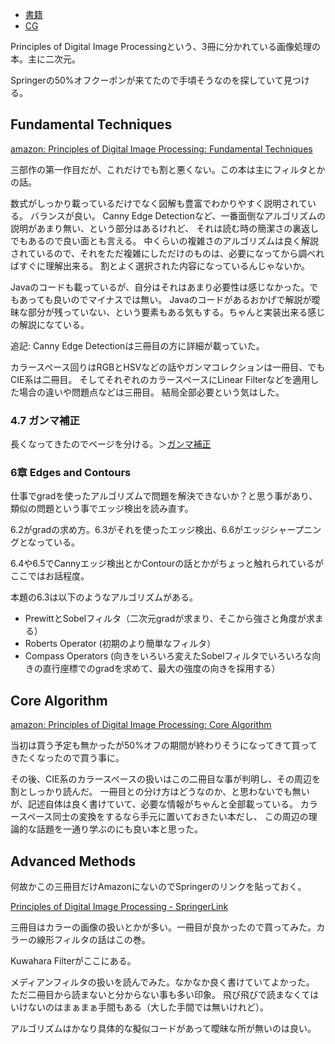 - [書籍](%E6%9B%B8%E7%B1%8D)
- [CG](CG)

Principles of Digital Image Processingという、3冊に分かれている画像処理の本。主に二次元。

Springerの50%オフクーポンが来てたので手頃そうなのを探していて見つける。

## Fundamental Techniques

[amazon: Principles of Digital Image Processing: Fundamental Techniques](https://amzn.to/3vnKxTl)

三部作の第一作目だが、これだけでも割と悪くない。この本は主にフィルタとかの話。

数式がしっかり載っているだけでなく図解も豊富でわかりやすく説明されている。
バランスが良い。
Canny Edge Detectionなど、一番面倒なアルゴリズムの説明があまり無い、という部分はあるけれど、
それは読む時の簡潔さの裏返しでもあるので良い面とも言える。
中くらいの複雑さのアルゴリズムは良く解説されているので、それをただ複雑にしただけのものは、必要になってから調べればすぐに理解出来る。
割とよく選択された内容になっているんじゃないか。

Javaのコードも載っているが、自分はそれはあまり必要性は感じなかった。でもあっても良いのでマイナスでは無い。
Javaのコードがあるおかげで解説が曖昧な部分が残っていない、という要素もある気もする。ちゃんと実装出来る感じの解説になている。

追記: Canny Edge Detectionは三冊目の方に詳細が載っていた。

カラースペース回りはRGBとHSVなどの話やガンマコレクションは一冊目、でもCIE系は二冊目。
そしてそれぞれのカラースペースにLinear Filterなどを適用した場合の違いや問題点などは三冊目。
結局全部必要という気はした。

### 4.7 ガンマ補正

長くなってきたのでページを分ける。＞[ガンマ補正](%E3%82%AC%E3%83%B3%E3%83%9E%E8%A3%9C%E6%AD%A3)

### 6章 Edges and Contours

仕事でgradを使ったアルゴリズムで問題を解決できないか？と思う事があり、類似の問題という事でエッジ検出を読み直す。

6.2がgradの求め方。6.3がそれを使ったエッジ検出、6.6がエッジシャープニングとなっている。

6.4や6.5でCannyエッジ検出とかContourの話とかがちょっと触れられているがここではお話程度。

本題の6.3は以下のようなアルゴリズムがある。

- PrewittとSobelフィルタ（二次元gradが求まり、そこから強さと角度が求まる）
- Roberts Operator (初期のより簡単なフィルタ）
- Compass Operators (向きをいろいろ変えたSobelフィルタでいろいろな向きの直行座標でのgradを求めて、最大の強度の向きを採用する）

## Core Algorithm

[amazon: Principles of Digital Image Processing: Core Algorithm](https://amzn.to/3TCXErF)

当初は買う予定も無かったが50%オフの期間が終わりそうになってきて買ってきたくなったので買う事に。

その後、CIE系のカラースペースの扱いはこの二冊目な事が判明し、その周辺を割としっかり読んだ。
一冊目との分け方はどうなのか、と思わないでも無いが、記述自体は良く書けていて、必要な情報がちゃんと全部載っている。
カラースペース同士の変換をするなら手元に置いておきたい本だし、
この周辺の理論的な話題を一通り学ぶのにも良い本と思った。

## Advanced Methods

何故かこの三冊目だけAmazonにないのでSpringerのリンクを貼っておく。

[Principles of Digital Image Processing - SpringerLink](https://link.springer.com/book/10.1007/978-1-84882-919-0)

三冊目はカラーの画像の扱いとかが多い。一冊目が良かったので買ってみた。カラーの線形フィルタの話はこの巻。

Kuwahara Filterがここにある。

メディアンフィルタの扱いを読んでみた。なかなか良く書けていてよかった。
ただ二冊目から読まないと分からない事も多い印象。
飛び飛びで読まなくてはいけないのはまぁまぁ手間もある（大した手間では無いけれど）。

アルゴリズムはかなり具体的な擬似コードがあって曖昧な所が無いのは良い。